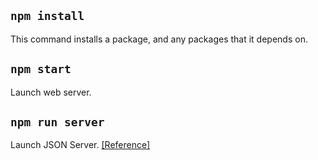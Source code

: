 ## `npm install`

This command installs a package, and any packages that it depends on.

## `npm start`

Launch web server.

## `npm run server`

Launch JSON Server. [[Reference]](https://www.npmjs.com/package/json-server)
